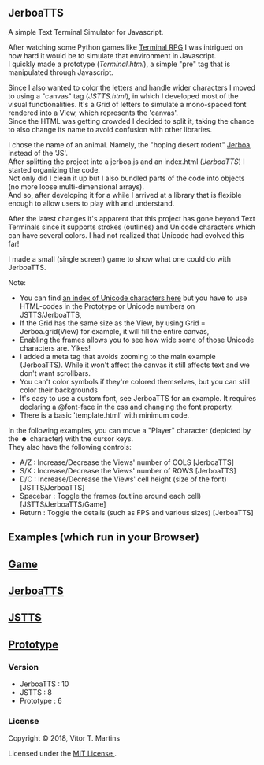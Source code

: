 ## JerboaTTS

A simple Text Terminal Simulator for Javascript.

After watching some Python games like [Terminal RPG](https://stay-alive.itch.io/terminal-rpg) I was intrigued on how hard it would be to simulate that environment in Javascript.  
I quickly made a prototype (*Terminal.html*), a simple "pre" tag that is manipulated through Javascript.

Since I also wanted to color the letters and handle wider characters I moved to using a "canvas" tag (*JSTTS.html*), in which I developed most of the visual functionalities. It's a Grid of letters to simulate a mono-spaced font rendered into a View, which represents the 'canvas'.  
Since the HTML was getting crowded I decided to split it, taking the chance to also change its name to avoid confusion with other libraries.  

I chose the name of an animal. Namely, the "hoping desert rodent" [Jerboa](https://en.wikipedia.org/wiki/Jerboa), instead of the 'JS'.  
After splitting the project into a jerboa.js and an index.html  (*JerboaTTS*) I started organizing the code.  
Not only did I clean it up but I also bundled parts of the code into objects (no more loose multi-dimensional arrays).  
And so, after developing it for a while I arrived at a library that is flexible enough to allow users to play with and understand.

After the latest changes it's apparent that this project has gone beyond Text Terminals since it supports strokes (outlines) and Unicode characters which can have several colors. I had not realized that Unicode had evolved this far!

I made a small (single screen) game to show what one could do with JerboaTTS.

Note:
- You can find [an index of Unicode characters here](https://unicode-table.com/en/) but you have to use HTML-codes in the Prototype or Unicode numbers on JSTTS/JerboaTTS,
- If the Grid has the same size as the View, by using Grid = Jerboa.grid(View) for example, it will fill the entire canvas,
- Enabling the frames allows you to see how wide some of those Unicode characters are. Yikes!
- I added a meta tag that avoids zooming to the main example (JerboaTTS). While it won't affect the canvas it still affects text and we don't want scrollbars.
- You can't color symbols if they're colored themselves, but you can still color their backgrounds
- It's easy to use a custom font, see JerboaTTS for an example. It requires declaring a @font-face in the css and changing the font property.
- There is a basic 'template.html' with minimum code.

In the following examples, you can move a "Player" character (depicted by the **☻** character) with the cursor keys.  
They also have the following controls:
- A/Z : Increase/Decrease the Views' number of COLS [JerboaTTS]
- S/X : Increase/Decrease the Views' number of ROWS [JerboaTTS]
- D/C : Increase/Decrease the Views' cell height (size of the font) [JSTTS/JerboaTTS]
- Spacebar : Toggle the frames (outline around each cell) [JSTTS/JerboaTTS/Game]
- Return : Toggle the details (such as FPS and various sizes) [JerboaTTS]

## Examples (which run in your Browser)

## [Game](https://vimino.gitlab.io/JerboaTTS/game.html)
## [JerboaTTS](https://vimino.gitlab.io/JerboaTTS)
## [JSTTS](https://vimino.gitlab.io/JerboaTTS/jstts.html)
## [Prototype](https://vimino.gitlab.io/JerboaTTS/prototype.html)

### Version

- JerboaTTS : 10
- JSTTS : 8
- Prototype : 6

### License

Copyright &copy; 2018, Vítor T. Martins

Licensed under the [MIT License ](https://opensource.org/licenses/MIT).
